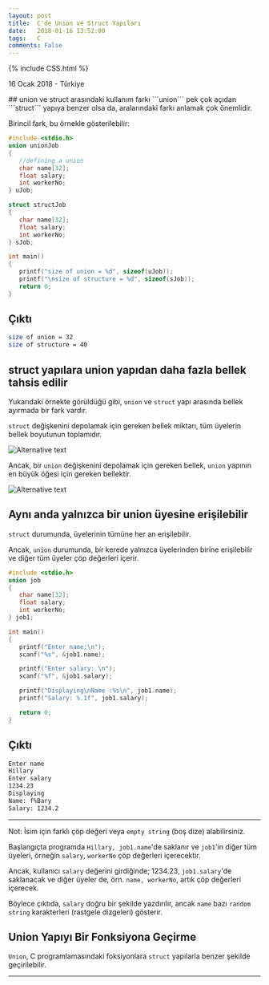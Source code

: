 ```yaml
---
layout: post
title:  C'de Union ve Struct Yapıları
date:   2018-01-16 13:52:00
tags:   C
comments: False
---
```



{% include CSS.html %}

<p class="meta">16 Ocak 2018 - Türkiye</p>
## union ve struct arasındaki kullanım farkı
```union``` pek çok açıdan ```struct``` yapıya benzer olsa da, aralarındaki farkı anlamak çok önemlidir.

Birincil fark, bu örnekle gösterilebilir:

~~~c
#include <stdio.h>
union unionJob
{
   //defining a union
   char name[32];
   float salary;
   int workerNo;
} uJob;

struct structJob
{
   char name[32];
   float salary;
   int workerNo;
} sJob;

int main()
{
   printf("size of union = %d", sizeof(uJob));
   printf("\nsize of structure = %d", sizeof(sJob));
   return 0;
}
~~~

## Çıktı
~~~bash
size of union = 32
size of structure = 40
~~~

## struct yapılara union yapıdan daha fazla bellek tahsis edilir

Yukarıdaki örnekte görüldüğü gibi, ```union``` ve ```struct``` yapı arasında bellek ayırmada bir fark vardır.

```struct``` değişkenini depolamak için gereken bellek miktarı, tüm üyelerin bellek boyutunun toplamıdır.

![Alternative text](/images/C-structure-memory-allocation.jpg "struct değişkeni belleği")

Ancak, bir ```union``` değişkenini depolamak için gereken bellek, ```union``` yapının en büyük öğesi için gereken bellektir.


![Alternative text](/images/memory-allocation-union.jpg "union değişkeni belleği")

## Aynı anda yalnızca bir union üyesine erişilebilir

```struct``` durumunda, üyelerinin tümüne her an erişilebilir.

Ancak, ```union``` durumunda, bir kerede yalnızca üyelerinden birine erişilebilir ve diğer tüm üyeler çöp değerleri içerir.

~~~c
#include <stdio.h>
union job
{
   char name[32];
   float salary;
   int workerNo;
} job1;

int main()
{
   printf("Enter name:\n");
   scanf("%s", &job1.name);

   printf("Enter salary: \n");
   scanf("%f", &job1.salary);

   printf("Displaying\nName :%s\n", job1.name);
   printf("Salary: %.1f", job1.salary);

   return 0;
}
~~~

## Çıktı
~~~bash
Enter name 
Hillary
Enter salary
1234.23
Displaying
Name: f%Bary
Salary: 1234.2
~~~
***

Not: İsim için farklı çöp değeri veya ```empty string``` (boş dize) alabilirsiniz.

Başlangıçta programda ```Hillary, job1.name```'de saklanır ve ```job1```'in diğer tüm üyeleri, örneğin ```salary```, ```workerNo``` çöp değerleri içerecektir.

Ancak, kullanıcı ```salary``` değerini girdiğinde; 1234.23, ```job1.salary```'de saklanacak ve diğer üyeler de, örn. ```name, workerNo```, artık çöp değerleri içerecek.

Böylece çıktıda, ```salary``` doğru bir şekilde yazdırılır, ancak ```name``` bazı ```random string``` karakterleri (rastgele dizgeleri) gösterir.

## Union Yapıyı Bir Fonksiyona Geçirme

```Union```, C programlamasındaki foksiyonlara ```struct``` yapılarla benzer şekilde geçirilebilir.

***

